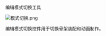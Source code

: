 <p><span style="font-size: 14px;">编辑模式切换工具</span></p><p><img alt="模式切换.png" src="http://sedn.egret.com/ueditor/20150609/5576b75a1e9f9.png" title="模式切换.png"/></p><p><span style="font-size: 14px;">编辑模式切换控件用于切换骨架装配和动画制作。</span></p>